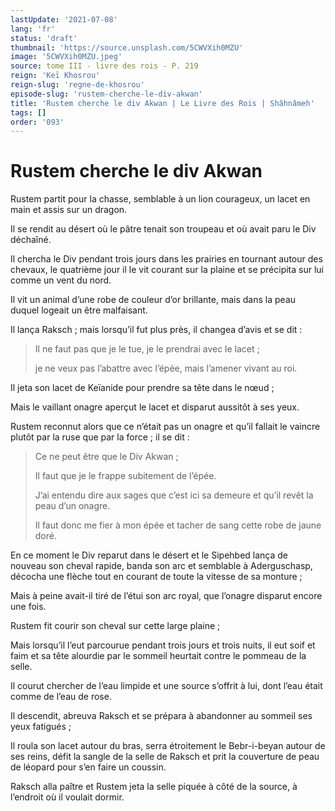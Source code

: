 ```yaml
---
lastUpdate: '2021-07-08'
lang: 'fr'
status: 'draft'
thumbnail: 'https://source.unsplash.com/5CWVXih0MZU'
image: '5CWVXih0MZU.jpeg'
source: tome III - livre des rois - P. 219
reign: 'Keï Khosrou'
reign-slug: 'regne-de-khosrou'
episode-slug: 'rustem-cherche-le-div-akwan'
title: 'Rustem cherche le div Akwan | Le Livre des Rois | Shâhnâmeh'
tags: []
order: '093'
---
```


<!-- LTeX: language=fr -->

# Rustem cherche le div Akwan

Rustem partit pour la chasse, semblable à un lion courageux, un lacet en main et assis sur un dragon.

Il se rendit au désert où le pâtre tenait son troupeau et où avait paru le Div déchaîné.

Il chercha le Div pendant trois jours dans les prairies en tournant autour des chevaux, le quatrième jour il le vit courant sur la plaine et se précipita sur lui comme un vent du nord.

Il vit un animal d’une robe de couleur d’or brillante, mais dans la peau duquel logeait un être malfaisant.

Il lança Raksch ; mais lorsqu’il fut plus près, il changea d’avis et se dit :

> Il ne faut pas que je le tue, je le prendrai avec le lacet ;
>
> je ne veux pas l’abattre avec l’épée, mais l’amener vivant au roi.

Il jeta son lacet de Keïanide pour prendre sa tête dans le nœud ;

Mais le vaillant onagre aperçut le lacet et disparut aussitôt à ses yeux.

Rustem reconnut alors que ce n’était pas un onagre et qu’il fallait le vaincre plutôt par la ruse que par la force ; il se dit :

> Ce ne peut être que le Div Akwan ;
>
> Il faut que je le frappe subitement de l’épée.
>
> J’ai entendu dire aux sages que c’est ici sa demeure et qu’il revêt la peau d’un onagre.
>
> Il faut donc me fier à mon épée et tacher de sang cette robe de jaune doré.

En ce moment le Div reparut dans le désert et le Sipehbed lança de nouveau son cheval rapide, banda son arc et semblable à Aderguschasp, décocha une flèche tout en courant de toute la vitesse de sa monture ;

Mais à peine avait-il tiré de l’étui son arc royal, que l’onagre disparut encore une fois.

Rustem fit courir son cheval sur cette large plaine ;

Mais lorsqu’il l’eut parcourue pendant trois jours et trois nuits, il eut soif et faim et sa tête alourdie par le sommeil heurtait contre le pommeau de la selle.

Il courut chercher de l’eau limpide et une source s’offrit à lui, dont l’eau était comme de l’eau de rose.

Il descendit, abreuva Raksch et se prépara à abandonner au sommeil ses yeux fatigués ;

Il roula son lacet autour du bras, serra étroitement le Bebr-i-beyan autour de ses reins, défit la sangle de la selle de Raksch et prit la couverture de peau de léopard pour s’en faire un coussin.

Raksch alla paître et Rustem jeta la selle piquée à côté de la source, à l’endroit où il voulait dormir.
